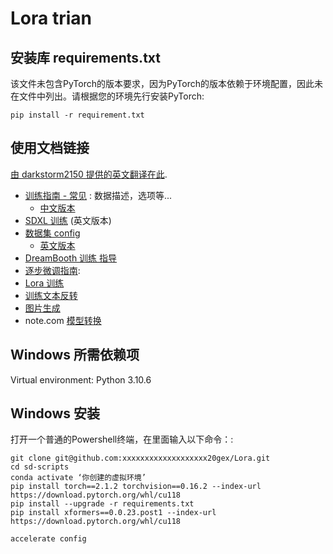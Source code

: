 # Lora trian
## 安装库 requirements.txt
该文件未包含PyTorch的版本要求，因为PyTorch的版本依赖于环境配置，因此未在文件中列出。请根据您的环境先行安装PyTorch:
```
pip install -r requirement.txt
```

## 使用文档链接


[由 darkstorm2150 提供的英文翻译在此](https://github.com/darkstorm2150/sd-scripts#links-to-usage-documentation).

* [训练指南 - 常见](./docs/train_README-ja.md) : 数据描述，选项等...
  * [中文版本](./docs/train_README-zh.md)
* [SDXL 训练](./docs/train_SDXL-en.md) (英文版本)
* [数据集 config](./docs/config_README-ja.md) 
  * [英文版本](./docs/config_README-en.md)
* [DreamBooth 训练 指导](./docs/train_db_README-ja.md)
* [逐步微调指南](./docs/fine_tune_README_ja.md):
* [Lora 训练](./docs/train_network_README-ja.md)
* [训练文本反转](./docs/train_ti_README-ja.md)
* [图片生成](./docs/gen_img_README-ja.md)
* note.com [模型转换](https://note.com/kohya_ss/n/n374f316fe4ad)

## Windows 所需依赖项
Virtual environment: Python 3.10.6

## Windows 安装
打开一个普通的Powershell终端，在里面输入以下命令：:
```
git clone git@github.com:xxxxxxxxxxxxxxxxxxx20gex/Lora.git
cd sd-scripts
conda activate ‘你创建的虚拟环境’
pip install torch==2.1.2 torchvision==0.16.2 --index-url https://download.pytorch.org/whl/cu118
pip install --upgrade -r requirements.txt
pip install xformers==0.0.23.post1 --index-url https://download.pytorch.org/whl/cu118

accelerate config
  